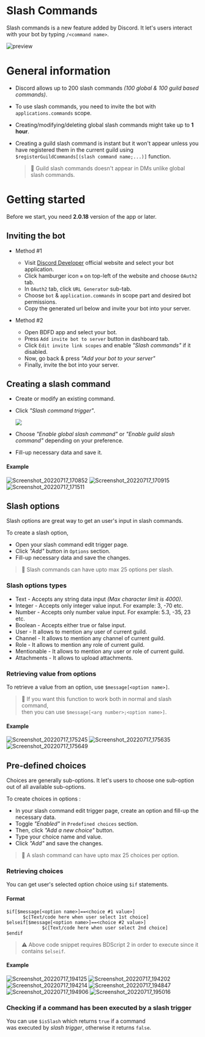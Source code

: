# Slash Commands
Slash commands is a new feature added by Discord.
It let's users interact with your bot by typing `/<command name>`.

![preview](https://i.imgur.com/kLNyEby.jpg) 

# General information
- Discord allows up to 200 slash commands _(100 global & 100 guild based commands)_.
- To use slash commands, you need to invite the bot with `applications.commands` scope.
- Creating/modifying/deleting global slash commands might take up to **1 hour**.
- Creating a guild slash command is instant but it won't appear unless you have registered them in the current guild using `$registerGuildCommands[(slash command name;...)]` function.


    > 📝 Guild slash commands doesn't appear in DMs unlike global slash commands.
# Getting started
Before we start, you need **2.0.18** version of the app or later.

## Inviting the bot
- Method #1
   - Visit [Discord Developer](https://discord.com/developers/applications) official website and select your bot application.
   - Click hamburger icon `≡` on top-left of the website and choose `OAuth2` tab.
   - In `OAuth2` tab, click `URL Generator` sub-tab.
   - Choose `bot` & `application.commands` in scope part and desired bot permissions.
   - Copy the generated url below and invite your bot into your server.

- Method #2
   - Open BDFD app and select your bot.
   - Press `Add invite bot to server` button in dashboard tab.
   - Click `Edit invite link scopes` and enable *"Slash commands"* if it disabled.
   - Now, go back & press *"Add your bot to your server"*
   - Finally, invite the bot into your server.

## Creating a slash command
- Create or modify an existing command.
- Click *"Slash command trigger"*.

   ![](https://i.ibb.co/XYRc7Pv/Screenshot-20220717-164715.png)
- Choose *"Enable global slash command"* or *"Enable guild slash command"* depending on your preference.
- Fill-up necessary data and save it.

#### Example

![Screenshot_20220717_170852](https://user-images.githubusercontent.com/95774950/179396882-832a7158-f3db-46f2-bf38-2f5a3125c201.png)
![Screenshot_20220717_170915](https://user-images.githubusercontent.com/95774950/179396889-d9891b2a-74dd-4454-97b5-75eee1d12db0.png)
![Screenshot_20220717_171511](https://user-images.githubusercontent.com/95774950/179396894-e8b8e0c7-fe73-4f0b-8787-d40f8d3df630.png)


## Slash options
Slash options are great way to get an user's input in slash commands.

To create a slash option,
- Open your slash command edit trigger page.
- Click *"Add"* button in `Options` section.
- Fill-up necessary data and save the changes.

> 📝 Slash commands can have upto max 25 options per slash.

### Slash options types

- Text - Accepts any string data input _(Max character limit is 4000)_.
- Integer - Accepts only integer value input. For example: 3, -70 etc.
- Number - Accepts only number value input. For example: 5.3, -35, 23 etc.
- Boolean - Accepts either true or false input.
- User - It allows to mention any user of current guild.
- Channel - It allows to mention any channel of current guild.
- Role - It allows to mention any role of current guild.
- Mentionable - It allows to mention any user or role of current guild.
- Attachments - It allows to upload attachments.

### Retrieving value from options
To retrieve a value from an option, use  `$message[<option name>]`.

> 📝 If you want this function to work both in normal and slash command,\
then you can use `$message[<arg number>;<option name>]`.

#### Example

![Screenshot_20220717_175245](https://user-images.githubusercontent.com/95774950/179398313-cec8420e-942b-4184-8b8b-c813584cb420.png)
![Screenshot_20220717_175635](https://user-images.githubusercontent.com/95774950/179398322-d9a27169-0030-458d-8abc-ed4462637862.png)
![Screenshot_20220717_175649](https://user-images.githubusercontent.com/95774950/179398327-6c1f1c00-205f-4dcf-a0ce-08cefed5c937.png)

## Pre-defined choices
Choices are generally sub-options. It let's users to choose one sub-option out of all available sub-options.

To create choices in options :
- In your slash command edit trigger page, create an option and fill-up the necessary data.
- Toggle *"Enabled"* in `Predefined choices` section.
- Then, click *"Add a new choice"* button.
- Type your choice name and value.
- Click *"Add"* and save the changes.

> 📝 A slash command can have upto max 25 choices per option.

### Retrieving choices
You can get user's selected option choice using `$if` statements.

#### Format
```
$if[$message[<option name>]==<choice #1 value>]
      $c[Text/code here when user select 1st choice]
$elseif[$message[<option name>]==<choice #2 value>]
             $c[Text/code here when user select 2nd choice]
$endif
```

> ⚠️ Above code snippet requires BDScript 2 in order to execute since it contains `$elseif`.

#### Example
![Screenshot_20220717_194125](https://user-images.githubusercontent.com/95774950/179402565-cc6bb202-7197-45cb-8b20-d44ca8080d27.png)
![Screenshot_20220717_194202](https://user-images.githubusercontent.com/95774950/179402575-a308ac57-6e29-4b83-8e8c-31970a508daa.png)
![Screenshot_20220717_194214](https://user-images.githubusercontent.com/95774950/179402578-608de95d-4799-4ca8-af70-dca9ca6769dd.png)
![Screenshot_20220717_194847](https://user-images.githubusercontent.com/95774950/179402679-2601b891-d500-4607-9e7a-115322f1beed.png)
![Screenshot_20220717_194906](https://user-images.githubusercontent.com/95774950/179402684-17c15db5-fcd5-408d-9f20-86e31ccfbbb4.png)
![Screenshot_20220717_195016](https://user-images.githubusercontent.com/95774950/179402739-230b6b25-57a2-4c4f-bdad-2732ee988fbf.png)

### Checking if a command has been executed by a slash trigger
You can use `$isSlash` which returns `true` if a command\
was executed by *slash trigger*, otherwise it returns `false`.
